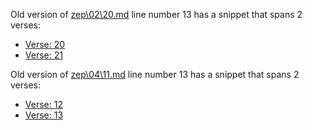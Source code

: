 

Old version of [zep\02\20.md](../../v11/zep/02/20.md) line number 13 has a snippet that spans 2 verses:  
* [Verse: 20](../zep/02/20.md)  
* [Verse: 21](../zep/02/21.md)  

Old version of [zep\04\11.md](../../v11/zep/04/11.md) line number 13 has a snippet that spans 2 verses:  
* [Verse: 12](../zep/04/12.md)  
* [Verse: 13](../zep/04/13.md)  